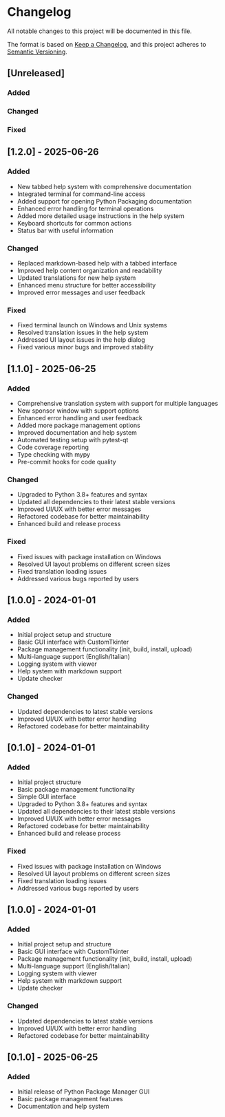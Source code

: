 # Changelog

All notable changes to this project will be documented in this file.

The format is based on [Keep a Changelog](https://keepachangelog.com/en/1.0.0/),
and this project adheres to [Semantic Versioning](https://semver.org/spec/v2.0.0.html).

## [Unreleased]

### Added

### Changed

### Fixed

## [1.2.0] - 2025-06-26

### Added

- New tabbed help system with comprehensive documentation
- Integrated terminal for command-line access
- Added support for opening Python Packaging documentation
- Enhanced error handling for terminal operations
- Added more detailed usage instructions in the help system
- Keyboard shortcuts for common actions
- Status bar with useful information

### Changed

- Replaced markdown-based help with a tabbed interface
- Improved help content organization and readability
- Updated translations for new help system
- Enhanced menu structure for better accessibility
- Improved error messages and user feedback

### Fixed

- Fixed terminal launch on Windows and Unix systems
- Resolved translation issues in the help system
- Addressed UI layout issues in the help dialog
- Fixed various minor bugs and improved stability

## [1.1.0] - 2025-06-25

### Added

- Comprehensive translation system with support for multiple languages
- New sponsor window with support options
- Enhanced error handling and user feedback
- Added more package management options
- Improved documentation and help system
- Automated testing setup with pytest-qt
- Code coverage reporting
- Type checking with mypy
- Pre-commit hooks for code quality

### Changed

- Upgraded to Python 3.8+ features and syntax
- Updated all dependencies to their latest stable versions
- Improved UI/UX with better error messages
- Refactored codebase for better maintainability
- Enhanced build and release process

### Fixed

- Fixed issues with package installation on Windows
- Resolved UI layout problems on different screen sizes
- Fixed translation loading issues
- Addressed various bugs reported by users

## [1.0.0] - 2024-01-01

### Added

- Initial project setup and structure
- Basic GUI interface with CustomTkinter
- Package management functionality (init, build, install, upload)
- Multi-language support (English/Italian)
- Logging system with viewer
- Help system with markdown support
- Update checker

### Changed

- Updated dependencies to latest stable versions
- Improved UI/UX with better error handling
- Refactored codebase for better maintainability

## [0.1.0] - 2024-01-01

### Added

- Initial project structure
- Basic package management functionality
- Simple GUI interface
- Upgraded to Python 3.8+ features and syntax
- Updated all dependencies to their latest stable versions
- Improved UI/UX with better error messages
- Refactored codebase for better maintainability
- Enhanced build and release process

### Fixed
- Fixed issues with package installation on Windows
- Resolved UI layout problems on different screen sizes
- Fixed translation loading issues
- Addressed various bugs reported by users

## [1.0.0] - 2024-01-01

### Added
- Initial project setup and structure
- Basic GUI interface with CustomTkinter
- Package management functionality (init, build, install, upload)
- Multi-language support (English/Italian)
- Logging system with viewer
- Help system with markdown support
- Update checker

### Changed
- Updated dependencies to latest stable versions
- Improved UI/UX with better error handling
- Refactored codebase for better maintainability

## [0.1.0] - 2025-06-25
### Added
- Initial release of Python Package Manager GUI
- Basic package management features
- Documentation and help system
